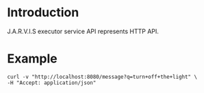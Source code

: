 # Introduction

J.A.R.V.I.S executor service API represents HTTP API.

# Example

```text
curl -v "http://localhost:8080/message?q=turn+off+the+light" \
-H "Accept: application/json"
```

